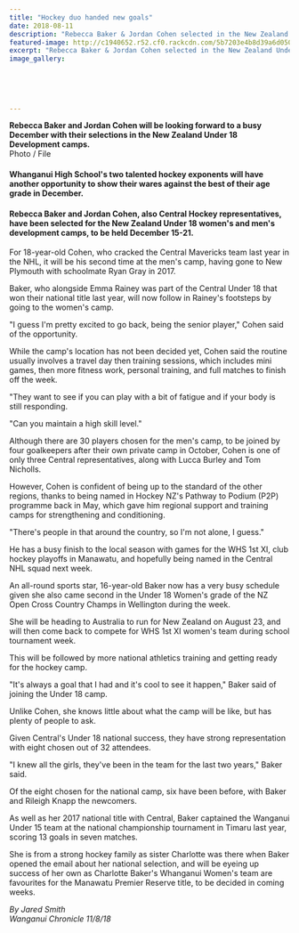 ```yaml
---
title: "Hockey duo handed new goals"
date: 2018-08-11
description: "Rebecca Baker & Jordan Cohen selected in the New Zealand Under 18 Development camps in December 2018..."
featured-image: http://c1940652.r52.cf0.rackcdn.com/5b7203e4b8d39a6d050008bc/Baker--Cohen-chron-11-Aug.gif
excerpt: "Rebecca Baker & Jordan Cohen selected in the New Zealand Under 18 Development camps in December 2018."
image_gallery:
    
    
    
    
    
---
```


<p><strong>Rebecca Baker and Jordan Cohen will be looking forward to a busy December with their selections in the New Zealand Under 18 Development camps.<br /></strong>Photo / File</p>
<h4 class="element element-paragraph">Whanganui High School's two talented hockey exponents will have another opportunity to show their wares against the best of their age grade in December.</h4>
<h4 class="element element-paragraph">Rebecca Baker and Jordan Cohen, also Central Hockey representatives, have been selected for the New Zealand Under 18 women's and men's development camps, to be held December 15-21.</h4>
<p class="element element-paragraph">For 18-year-old Cohen, who cracked the Central Mavericks team last year in the NHL, it will be his second time at the men's camp, having gone to New Plymouth with schoolmate Ryan Gray in 2017.</p>
<p class="element element-paragraph">Baker, who alongside Emma Rainey was part of the Central Under 18 that won their national title last year, will now follow in Rainey's footsteps by going to the women's camp.</p>
<p class="element element-paragraph">"I guess I'm pretty excited to go back, being the senior player," Cohen said of the opportunity.</p>
<p class="element element-paragraph">While the camp's location has not been decided yet, Cohen said the routine usually involves a travel day then training sessions, which includes mini games, then more fitness work, personal training, and full matches to finish off the week.</p>
<p class="element element-paragraph">"They want to see if you can play with a bit of fatigue and if your body is still responding.</p>
<p class="element element-paragraph">"Can you maintain a high skill level."</p>
<p class="element element-paragraph">Although there are 30 players chosen for the men's camp, to be joined by four goalkeepers after their own private camp in October, Cohen is one of only three Central representatives, along with Lucca Burley and Tom Nicholls.</p>
<p class="element element-paragraph">However, Cohen is confident of being up to the standard of the other regions, thanks to being named in Hockey NZ's Pathway to Podium (P2P) programme back in May, which gave him regional support and training camps for strengthening and conditioning.</p>
<p class="element element-paragraph">"There's people in that around the country, so I'm not alone, I guess."</p>
<p class="element element-paragraph">He has a busy finish to the local season with games for the WHS 1st XI, club hockey playoffs in Manawatu, and hopefully being named in the Central NHL squad next week.</p>
<p class="element element-paragraph">An all-round sports star, 16-year-old Baker now has a very busy schedule given she also came second in the Under 18 Women's grade of the NZ Open Cross Country Champs in Wellington during the week.</p>
<p class="element element-paragraph">She will be heading to Australia to run for New Zealand on August 23, and will then come back to compete for WHS 1st XI women's team during school tournament week.</p>
<p class="element element-paragraph">This will be followed by more national athletics training and getting ready for the hockey camp.</p>
<p class="element element-paragraph">"It's always a goal that I had and it's cool to see it happen," Baker said of joining the Under 18 camp.</p>
<p class="element element-paragraph">Unlike Cohen, she knows little about what the camp will be like, but has plenty of people to ask.</p>
<p class="element element-paragraph">Given Central's Under 18 national success, they have strong representation with eight chosen out of 32 attendees.</p>
<p class="element element-paragraph">"I knew all the girls, they've been in the team for the last two years," Baker said.</p>
<p class="element element-paragraph">Of the eight chosen for the national camp, six have been before, with Baker and Rileigh Knapp the newcomers.</p>
<p class="element element-paragraph">As well as her 2017 national title with Central, Baker captained the Wanganui Under 15 team at the national championship tournament in Timaru last year, scoring 13 goals in seven matches.</p>
<p class="element element-paragraph">She is from a strong hockey family as sister Charlotte was there when Baker opened the email about her national selection, and will be eyeing up success of her own as Charlotte Baker's Whanganui Women's team are favourites for the Manawatu Premier Reserve title, to be decided in coming weeks.</p>
<p class="element element-paragraph"><em>By Jared Smith</em><br /><em>Wanganui Chronicle 11/8/18</em></p>

